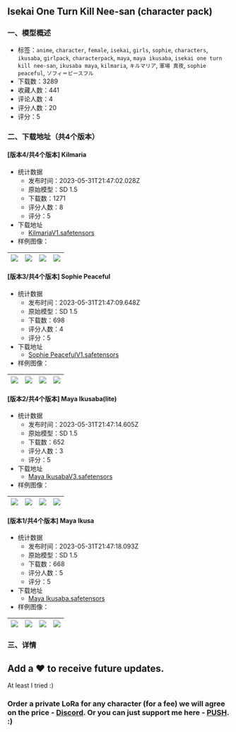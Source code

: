 ## Isekai One Turn Kill Nee-san (character pack)
### 一、模型概述

- 标签：`anime`, `character`, `female`, `isekai`, `girls`, `sophie`, `characters`, `ikusaba`, `girlpack`, `characterpack`, `maya`, `maya ikusaba`, `isekai one turn kill nee-san`, `ikusaba maya`, `kilmaria`, `キルマリア`, `軍場 真夜`, `sophie peaceful`, `ソフィ＝ピースフル`
- 下载数：3289
- 收藏人数：441
- 评论人数：4
- 评分人数：20
- 评分：5

### 二、下载地址（共4个版本）

#### [版本4/共4个版本] Kilmaria

- 统计数据
  - 发布时间：2023-05-31T21:47:02.028Z
  - 原始模型：SD 1.5
  - 下载数：1271
  - 评分人数：8
  - 评分：5
- 下载地址
  - [KilmariaV1.safetensors](https://civitai.com/api/download/models/74858)
- 样例图像：

| <img src="https://image.civitai.com/xG1nkqKTMzGDvpLrqFT7WA/8ffc98ea-b068-4b96-8bd1-bf17c108394f/width=450/836346.jpeg" /> | <img src="https://image.civitai.com/xG1nkqKTMzGDvpLrqFT7WA/be634db3-82ba-4a2e-9976-e72e3e66ebe8/width=450/836347.jpeg" /> | <img src="https://image.civitai.com/xG1nkqKTMzGDvpLrqFT7WA/0c24c371-ab67-4608-b7dd-e00b3d80d59c/width=450/836351.jpeg" /> | <img src="https://image.civitai.com/xG1nkqKTMzGDvpLrqFT7WA/84f60d47-9bd4-4794-9453-7cdd0a66617e/width=450/836349.jpeg" /> |
| ---- | ---- | ---- | ---- |

#### [版本3/共4个版本] Sophie Peaceful

- 统计数据
  - 发布时间：2023-05-31T21:47:09.648Z
  - 原始模型：SD 1.5
  - 下载数：698
  - 评分人数：4
  - 评分：5
- 下载地址
  - [Sophie PeacefulV1.safetensors](https://civitai.com/api/download/models/76032)
- 样例图像：

| <img src="https://image.civitai.com/xG1nkqKTMzGDvpLrqFT7WA/01d4af5c-438a-4b35-a29d-c0ab177a1be0/width=450/850950.jpeg" /> | <img src="https://image.civitai.com/xG1nkqKTMzGDvpLrqFT7WA/4650b192-f14d-4181-bc25-4fcbb1bc3e6f/width=450/850952.jpeg" /> | <img src="https://image.civitai.com/xG1nkqKTMzGDvpLrqFT7WA/48de675a-6584-429c-acb3-6336fa6cc164/width=450/850953.jpeg" /> | <img src="https://image.civitai.com/xG1nkqKTMzGDvpLrqFT7WA/b4319467-a908-4adc-825c-d58346159fe5/width=450/850954.jpeg" /> |
| ---- | ---- | ---- | ---- |

#### [版本2/共4个版本] Maya Ikusaba(lite)

- 统计数据
  - 发布时间：2023-05-31T21:47:14.605Z
  - 原始模型：SD 1.5
  - 下载数：652
  - 评分人数：3
  - 评分：5
- 下载地址
  - [Maya IkusabaV3.safetensors](https://civitai.com/api/download/models/68661)
- 样例图像：

| <img src="https://image.civitai.com/xG1nkqKTMzGDvpLrqFT7WA/6bb12e5e-c6f2-4b73-b843-79c48ba0f91a/width=450/796017.jpeg" /> | <img src="https://image.civitai.com/xG1nkqKTMzGDvpLrqFT7WA/c9f9a74b-3243-44d7-8e17-56d40697975f/width=450/771223.jpeg" /> | <img src="https://image.civitai.com/xG1nkqKTMzGDvpLrqFT7WA/9207baf3-9884-4f01-868b-ebd17143eda4/width=450/766264.jpeg" /> | <img src="https://image.civitai.com/xG1nkqKTMzGDvpLrqFT7WA/e4cc41d6-6664-49b0-a4ae-f5dc738923b4/width=450/771190.jpeg" /> |
| ---- | ---- | ---- | ---- |

#### [版本1/共4个版本] Maya Ikusa

- 统计数据
  - 发布时间：2023-05-31T21:47:18.093Z
  - 原始模型：SD 1.5
  - 下载数：668
  - 评分人数：5
  - 评分：5
- 下载地址
  - [Maya Ikusaba.safetensors](https://civitai.com/api/download/models/43688)
- 样例图像：

| <img src="https://image.civitai.com/xG1nkqKTMzGDvpLrqFT7WA/f24207bb-c716-4f7b-b828-174fd029cf67/width=450/739191.jpeg" /> | <img src="https://image.civitai.com/xG1nkqKTMzGDvpLrqFT7WA/59d281d3-3431-476a-cbda-d17696fcdf00/width=450/478210.jpeg" /> | <img src="https://image.civitai.com/xG1nkqKTMzGDvpLrqFT7WA/199cf385-0382-4c95-bf4a-dd5ceac99c58/width=450/739162.jpeg" /> | <img src="https://image.civitai.com/xG1nkqKTMzGDvpLrqFT7WA/9d804dcf-ef76-4ff2-45d9-d3d0345f4b00/width=450/478202.jpeg" /> |
| ---- | ---- | ---- | ---- |


### 三、详情
<h2><strong>Add a ❤️ to receive future updates.</strong></h2><p>At least I tried :)</p><h3>Order a private LoRa for any character (for a fee) we will agree on the price - <a target="_blank" rel="ugc" href="https://discord.gg/yucPaNsjXr">Discord</a>. Or you can just support me here - <a target="_blank" rel="ugc" href="https://boosty.to/eternal2kpp/donate">PUSH</a>. :)</h3>